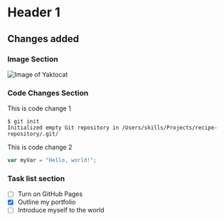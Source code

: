 # Header 1
## Changes added
### Image Section
![Image of Yaktocat](https://octodex.github.com/images/yaktocat.png)

### Code Changes Section
This is code change 1
```
$ git init
Initialized empty Git repository in /Users/skills/Projects/recipe-repository/.git/
```

This is code change 2
``` javascript
var myVar = "Hello, world!";
```
### Task list section
- [ ] Turn on GitHub Pages
- [X] Outline my portfolio
- [ ] Introduce myself to the world
